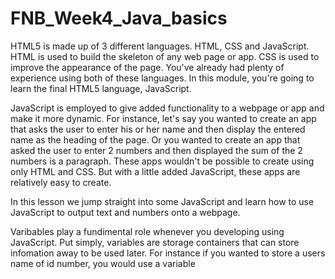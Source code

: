 # FNB_Week4_Java_basics

HTML5 is made up of 3 different languages. HTML, CSS and JavaScript. HTML is used to build the skeleton of any web page or app. CSS is used to improve the appearance of the page. You've already had plenty of experience using both of these languages. In this module, you're going to learn the final HTML5 language, JavaScript.


JavaScript is employed to give added functionality to a webpage or app and make it more dynamic. For instance, let's say you wanted to create an app that asks the user to enter his or her name and then display the entered name as the heading of the page. Or you wanted to create an app that asked the user to enter 2 numbers and then displayed the sum of the 2 numbers is a paragraph. These apps wouldn't be possible to create using only HTML and CSS. But with a little added JavaScript, these apps are relatively easy to create.

In this lesson we jump straight into some JavaScript and learn how to use JavaScript to output text and numbers onto a webpage.

Varibables play a fundimental role whenever you developing using JavaScript. Put simply, variables are storage containers that can store infomation away to be used later. For instance if you wanted to store a users name of id number, you would use a variable